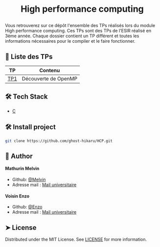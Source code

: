 # <p align="center"> High performance computing</p>

Vous retrouverez sur ce dépôt l'ensemble des TPs réalisés lors du module  High performance computing. Ces TPs sont des TPs de l'ESIR réalisé en 3ème année. Chaque dossier contient un TP différent et toutes les informations nécessaires pour le compiler et le faire fonctionner.

## 📱 Liste des TPs
| TP | Contenu | 
| -------- | -------- | 
| [TP1](https://github.com/ghost-hikaru/HCP/blob/main/TP1/OpenMPbeginners.c)    | Découverte de OpenMP |

## 🛠️ Tech Stack
- [C](https://www.open-std.org/jtc1/sc22/wg14/)

## 🛠️ Install project    
```bash
git clone https://github.com/ghost-hikaru/HCP.git
```

## 🙇 Author
#### Mathurin Melvin
- Github: [@Melvin](https://github.com/ghost-hikaru)
- Adresse mail : [Mail universitaire](melvin.mathurin@etudiant.univ-rennes.fr)
#### Voisin Enzo
- Github: [@Enzo](https://github.com/Slonev0)
- Adresse mail : [Mail universitaire](enzo.voisin@etudiant.univ-rennes.fr)
        
## ➤ License
Distributed under the MIT License. See [LICENSE](LICENSE) for more information.

